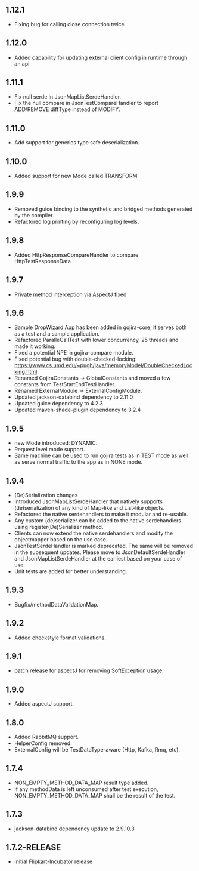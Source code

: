 ## 1.12.1
- Fixing bug for calling close connection twice
## 1.12.0
- Added capability for updating external client config in runtime through an api

## 1.11.1
- Fix null serde in JsonMapListSerdeHandler.
- Fix the null compare in JsonTestCompareHandler to report ADD/REMOVE diffType instead of MODIFY.

## 1.11.0
- Add support for generics type safe deserialization.

## 1.10.0
- Added support for new Mode called TRANSFORM

## 1.9.9
- Removed guice binding to the synthetic and bridged methods generated by the compiler.
- Refactored log printing by reconfiguring log levels.

## 1.9.8
- Added HttpResponseCompareHandler to compare HttpTestResponseData

## 1.9.7
- Private method interception via AspectJ fixed

## 1.9.6
- Sample DropWizard App has been added in gojira-core, it serves both as a test and a sample application.
- Refactored ParalleCallTest with lower concurrency, 25 threads and made it working.
- Fixed a potential NPE in gojira-compare module.
- Fixed potential bug with double-checked-locking: https://www.cs.umd.edu/~pugh/java/memoryModel/DoubleCheckedLocking.html
- Renamed GojiraConstants -> GlobalConstants and moved a few constants from TestStartEndTestHandler.
- Renamed ExternalModule -> ExternalConfigModule.
- Updated jackson-databind dependency to 2.11.0
- Updated guice dependency to 4.2.3 
- Updated maven-shade-plugin dependency to 3.2.4

## 1.9.5
- new Mode introduced: DYNAMIC.
- Request level mode support.
- Same machine can be used to run gojira tests as in TEST mode as well as serve normal traffic to the app as in NONE mode.

## 1.9.4
- (De)Serialization changes
- Introduced JsonMapListSerdeHandler that natively supports (de)serialization of any kind of Map-like and List-like objects.
- Refactored the native serdehandlers to make it modular and re-usable.
- Any custom (de)serializer can be added to the native serdehandlers using register(De)Serializer method.
- Clients can now extend the native serdehandlers and modify the objectmapper based on the use case.
- JsonTestSerdeHandler is marked deprecated. The same will be removed in the subsequent updates. Please move to JsonDefaultSerdeHandler and JsonMapListSerdeHandler at the earliest based on your case of use.
- Unit tests are added for better understanding.


## 1.9.3
- Bugfix/methodDataValidationMap.

## 1.9.2
- Added checkstyle format validations.

## 1.9.1
- patch release for aspectJ for removing SoftException usage.

## 1.9.0
- Added aspectJ support.

## 1.8.0
- Added RabbitMQ support.
- HelperConfig removed.
- ExternalConfig will be TestDataType-aware (Http, Kafka, Rmq, etc).

## 1.7.4
- NON_EMPTY_METHOD_DATA_MAP result type added.
- If any methodData is left unconsumed after test execution, NON_EMPTY_METHOD_DATA_MAP shall be the result of the test.

## 1.7.3
- jackson-databind dependency update to 2.9.10.3

## 1.7.2-RELEASE
- Initial Flipkart-Incubator release
